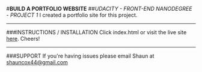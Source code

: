 #**BUILD A PORTFOLIO WEBSITE**
##*UDACITY - FRONT-END NANODEGREE - PROJECT 1*
I created a portfolio site for this project.

---------------------------------------------------------------------
###INSTRUCTIONS / INSTALLATION
Click index.html or visit the live site [here](shaunc44.github.io/portfolio-site/). Cheers!

---------------------------------------------------------------------
###SUPPORT
If you're having issues please email Shaun at shauncox44@gmail.com